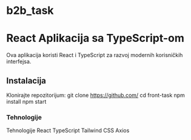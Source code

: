 # b2b_task

# React Aplikacija sa TypeScript-om

Ova aplikacija koristi React i TypeScript za razvoj modernih korisničkih interfejsa.

## Instalacija

Klonirajte repozitorijum:
git clone https://github.com/
cd front-task
npm install
npm start

### Tehnologije

Tehnologije
React
TypeScript
Tailwind CSS
Axios
